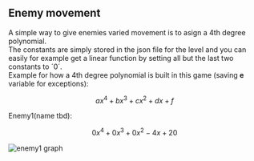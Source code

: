 ## Enemy movement
A simple way to give enemies varied movement is to asign a 4th degree polynomial.  
The constants are simply stored in the json file for the level and you can easily for example get a 
linear function by setting all but the last two constants to $´0´$.  
Example for how a 4th degree polynomial is built in this game (saving **e** variable for exceptions):
```math
ax^4+bx^3+cx^2+dx+f  
```
Enemy1(name tbd):   
```math
0x^4+0x^3+0x^2-4x+20  
```
![enemy1 graph](https://gitlab.liu.se/davdu153/tdp005_dogeater/-/blob/e3ef29ecab380c1484ad715a4018b91edb66640c/docs/img/enemy1graph.png?raw=true)


